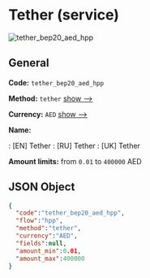 
# Tether (service) 
![tether_bep20_aed_hpp](https://static.openfintech.io/payment_methods/tether_bep20_aed_hpp/logo.svg?w=400&c=v0.59.26#w200)  

## General 
 
**Code:** `tether_bep20_aed_hpp` 
 
**Method:** `tether` 
 [show -->](/payment-methods/tether/) 
 
**Currency:** `AED` [show -->](/currencies/AED/) 
 
**Name:** 
 
:	[EN] Tether 
:	[RU] Tether 
:	[UK] Tether 
 
**Amount limits:** from `0.01` to `400000` AED 

## JSON Object 

```json
{
  "code":"tether_bep20_aed_hpp",
  "flow":"hpp",
  "method":"tether",
  "currency":"AED",
  "fields":null,
  "amount_min":0.01,
  "amount_max":400000
}
```  
